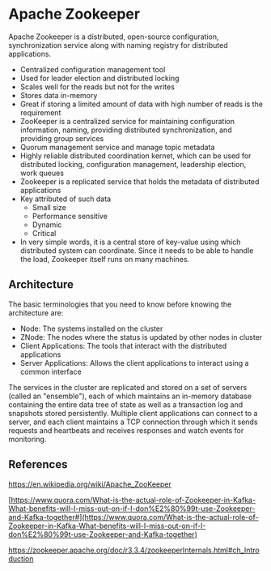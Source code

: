 # Apache Zookeeper

Apache Zookeeper is a distributed, open-source configuration, synchronization service along with naming registry for distributed applications.

- Centralized configuration management tool
- Used for leader election and distributed locking
- Scales well for the reads but not for the writes
- Stores data in-memory
- Great if storing a limited amount of data with high number of reads is the requirement
- ZooKeeper is a centralized service for maintaining configuration information, naming, providing distributed synchronization, and providing group services
- Quorum management service and manage topic metadata
- Highly reliable distributed coordination kernet, which can be used for distributed locking, configuration management, leadership election, work queues
- Zookeeper is a replicated service that holds the metadata of distributed applications
- Key attributed of such data
    - Small size
    - Performance sensitive
    - Dynamic
    - Critical
- In very simple words, it is a central store of key-value using which distributed system can coordinate. Since it needs to be able to handle the load, Zookeeper itself runs on many machines.

## Architecture

The basic terminologies that you need to know before knowing the architecture are:

- Node: The systems installed on the cluster
- ZNode: The nodes where the status is updated by other nodes in cluster
- Client Applications: The tools that interact with the distributed applications
- Server Applications: Allows the client applications to interact using a common interface

The services in the cluster are replicated and stored on a set of servers (called an "ensemble"), each of which maintains an in-memory database containing the entire data tree of state as well as a transaction log and snapshots stored persistently. Multiple client applications can connect to a server, and each client maintains a TCP connection through which it sends requests and heartbeats and receives responses and watch events for monitoring.

## References

https://en.wikipedia.org/wiki/Apache_ZooKeeper

[https://www.quora.com/What-is-the-actual-role-of-Zookeeper-in-Kafka-What-benefits-will-I-miss-out-on-if-I-don%E2%80%99t-use-Zookeeper-and-Kafka-together#](https://www.quora.com/What-is-the-actual-role-of-Zookeeper-in-Kafka-What-benefits-will-I-miss-out-on-if-I-don%E2%80%99t-use-Zookeeper-and-Kafka-together)

https://zookeeper.apache.org/doc/r3.3.4/zookeeperInternals.html#ch_Introduction
